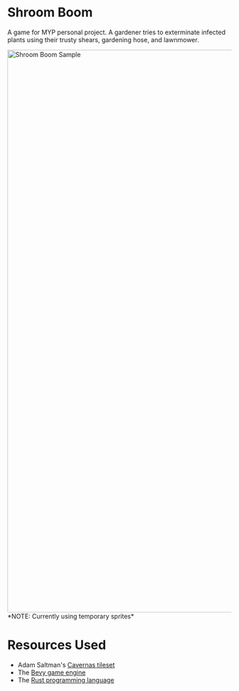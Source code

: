 # Shroom Boom
A game for MYP personal project. A gardener tries to exterminate infected plants using their trusty shears, gardening hose, and lawnmower.

<img width="1261" alt="Shroom Boom Sample" src="https://user-images.githubusercontent.com/73653713/211331709-9517816d-ee0a-402e-8804-86f6f95e2971.png">
*NOTE: Currently using temporary sprites*

# Resources Used
- Adam Saltman's [Cavernas tileset](https://adamatomic.itch.io/cavernas)
- The [Bevy game engine](https://www.bevyengine.org)
- The [Rust programming language](https://www.rust-lang.org)
